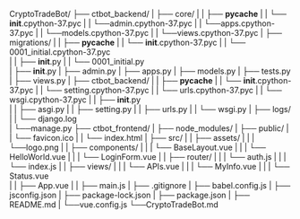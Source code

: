 CryptoTradeBot/
    ├── ctbot_backend/
    |   ├── core/
    |   |  ├── __pycache__
    |   |      └── __init__.cpython-37.pyc
    |   |      └──admin.cpython-37.pyc
    |   |      └──apps.cpython-37.pyc
    |   |      └──models.cpython-37.pyc
    |   |      └──views.cpython-37.pyc
    |   ├── migrations/
    |   |  ├── __pycache__
    |   |      └── __init__.cpython-37.pyc
    |   |      └── 0001_initial.cpython-37.pyc    
    |   |  ├── __init__.py
    |   |  └── 0001_initial.py    
    |   ├── __init__.py
    |   ├── admin.py
    |   ├── apps.py
    |   ├── models.py
    |   ├── tests.py
    |   ├── views.py
    |   ├── ctbot_backend/
    |   |   ├── __pycache__
    |   |      └── __init__.cpython-37.pyc
    |   |      └── setting.cpython-37.pyc
    |   |      └── urls.cpython-37.pyc
    |   |      └── wsgi.cpython-37.pyc
    |   |   ├── __init__.py    
    |   |   ├── asgi.py
    |   |   ├── setting.py
    |   |   ├── urls.py
    |   |   └── wsgi.py
    |   ├── logs/
    |   |   └── django.log        
    |   └──manage.py
    ├── ctbot_frontend/
    |   ├── node_modules/
    |   ├── public/
    |   |   └── favicon.ico
    |   |   └── index.html
    |   ├── src/
    |   |   ├── assets/
    |   |   |   └──logo.png
    |   |   ├── components/
    |   |   |   └── BaseLayout.vue
    |   |   |   └── HelloWorld.vue
    |   |   |   └── LoginForm.vue
    |   |   ├── router/
    |   |   |   └── auth.js
    |   |   |   └── index.js
    |   |   ├── views/ 
    |   |   |   └── APIs.vue
    |   |   |   └── MyInfo.vue
    |   |   |   └── Status.vue  
    |   |   ├── App.vue
    |   |   ├── main.js
    |   ├── .gitignore
    |   ├── babel.config.js
    |   ├── jsconfig.json
    |   ├── package-lock.json
    |   ├── package.json
    |   ├── README.md
    |   └──vue.config.js
    └──CryptoTradeBot.md